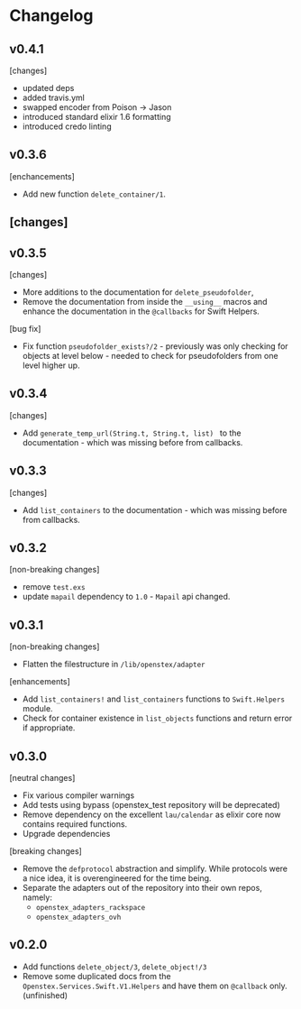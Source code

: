 # Changelog

## v0.4.1

[changes]
- updated deps
- added travis.yml
- swapped encoder from Poison -> Jason
- introduced standard elixir 1.6 formatting
- introduced credo linting

## v0.3.6

[enchancements]
- Add new function `delete_container/1`.

[changes]
-


## v0.3.5

[changes]
- More additions to the documentation for `delete_pseudofolder`,
- Remove the documentation from inside the `__using__` macros and
enhance the documentation in the `@callbacks` for Swift Helpers.

[bug fix]
- Fix function `pseudofolder_exists?/2` - previously was only checking for objects
at level below - needed to check for pseudofolders from one level higher up.


## v0.3.4

[changes]
- Add `generate_temp_url(String.t, String.t, list) ` to the documentation - which was
missing before from callbacks.


## v0.3.3

[changes]
- Add `list_containers` to the documentation - which was
missing before from callbacks.


## v0.3.2

[non-breaking changes]
- remove `test.exs`
- update `mapail` dependency to `1.0` - `Mapail` api changed.


## v0.3.1

[non-breaking changes]
- Flatten the filestructure in `/lib/openstex/adapter`

[enhancements]
- Add `list_containers!` and `list_containers` functions to `Swift.Helpers` module.
- Check for container existence in `list_objects` functions and return error if appropriate.


## v0.3.0

[neutral changes]
- Fix various compiler warnings
- Add tests using bypass (openstex_test repository will be deprecated)
- Remove dependency on the excellent `lau/calendar` as elixir core now contains required functions.
- Upgrade dependencies

[breaking changes]
- Remove the `defprotocol` abstraction and simplify. While protocols were a nice idea, it is
overengineered for the time being.
- Separate the adapters out of the repository into their own repos, namely:
  - `openstex_adapters_rackspace`
  - `openstex_adapters_ovh`

## v0.2.0

- Add functions `delete_object/3`, `delete_object!/3`
- Remove some duplicated docs from the `Openstex.Services.Swift.V1.Helpers` and have them on `@callback` only. (unfinished)